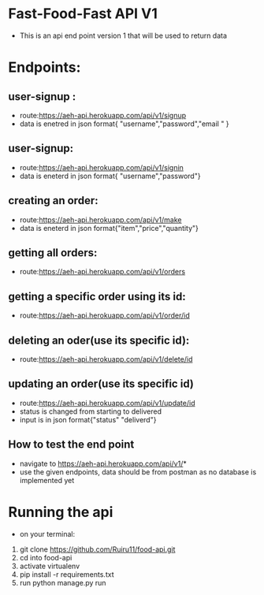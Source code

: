 
# Fast-Food-Fast API V1

* This is an api end point version 1 that will be used to return data 

# Endpoints:
 ## user-signup :
- route:https://aeh-api.herokuapp.com/api/v1/signup
- data is enetred in json format{ "username","password","email "	}
 ## user-signup:
- route:https://aeh-api.herokuapp.com/api/v1/signin
- data is eneterd in json format{ "username","password"}
 ## creating an order:
- route:https://aeh-api.herokuapp.com/api/v1/make
- data is eneterd in json format{"item","price","quantity"}
 ## getting all orders:
- route:https://aeh-api.herokuapp.com/api/v1/orders
 ## getting a specific order using its id:
- route:https://aeh-api.herokuapp.com/api/v1/order/id
 ## deleting an oder(use its specific id):
- route:https://aeh-api.herokuapp.com/api/v1/delete/id
 ## updating an order(use its specific id)
- route:https://aeh-api.herokuapp.com/api/v1/update/id
- status is changed from starting to delivered
- input is in json format{"status" "deliverd"}
 ## How to test the end point
* navigate to https://aeh-api.herokuapp.com/api/v1/*
* use the given endpoints, data should be from postman as no database is implemented yet 


# Running the api
- on your terminal:
 
 1. git clone https://github.com/Ruiru11/food-api.git
 2. cd into food-api
 3. activate virtualenv
 3. pip install -r requirements.txt
 4. run python manage.py run

